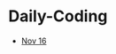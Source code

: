 # Daily-Coding
<p>
<ul>
<li><a href="/Nov-16-Sum-of-Beauty-of-All-Substrings-GFG-POTD">Nov 16</a></li>
</ul>
</p>